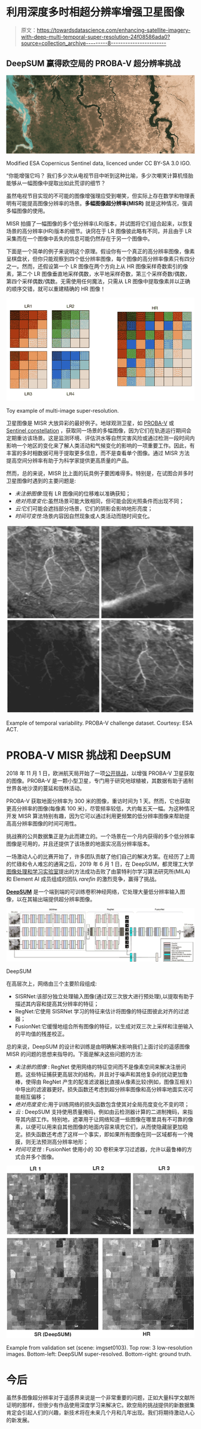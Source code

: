 # 利用深度多时相超分辨率增强卫星图像

> 原文：<https://towardsdatascience.com/enhancing-satellite-imagery-with-deep-multi-temporal-super-resolution-24f08586ada0?source=collection_archive---------8----------------------->

## DeepSUM 赢得欧空局的 PROBA-V 超分辨率挑战

![](img/3fbb2a2cdb13581e3fea8fb903177b3c.png)

Modified ESA Copernicus Sentinel data, licenced under CC BY-SA 3.0 IGO.

“你能增强它吗？
我们多少次从电视节目中听到这种比喻，多少次嘲笑计算机怪胎能够从一幅图像中提取出如此荒谬的细节？

虽然电视节目实现的不可能的图像增强理应受到嘲笑，但实际上存在数学和物理表明有可能提高图像分辨率的场景。**多幅图像超分辨率(MISR)** 就是这种情况，强调多幅图像的使用。

MISR 拍摄了一幅图像的多个低分辨率(LR)版本，并试图将它们组合起来，以恢复场景的高分辨率(HR)版本的细节。诀窍在于 LR 图像彼此略有不同，并且由于 LR 采集而在一个图像中丢失的信息可能仍然存在于另一个图像中。

下面是一个简单的例子来说明这个原理。假设你有一个真正的高分辨率图像，像素呈棋盘状，但你只能观察到四个低分辨率图像，每个图像的高分辨率像素只有四分之一。然而，还假设第一个 LR 图像在两个方向上从 HR 图像采样奇数索引的像素，第二个 LR 图像垂直地采样偶数，水平地采样奇数，第三个采样奇数/偶数，第四个采样偶数/偶数。无需使用任何魔法，只需从 LR 图像中提取像素并以正确的顺序交错，就可以重建精确的 HR 图像！

![](img/804f2355df1e982a79825cf5175774f0.png)

Toy example of multi-image super-resolution.

卫星图像是 MISR 大放异彩的最好例子。地球观测卫星，如 [PROBA-V](https://www.esa.int/Our_Activities/Observing_the_Earth/Proba-V/About_Proba-V) 或 [Sentinel constellation](https://www.esa.int/Our_Activities/Observing_the_Earth/Copernicus/Overview4) ，获取同一场景的多幅图像，因为它们在轨道运行期间会定期重访该场景。这是监测环境、评估洪水等自然灾害风险或通过检测一段时间内影响一个地区的变化来了解人类活动和气候变化的影响的一项重要工作。因此，有丰富的多时相数据可用于提取更多信息，而不是查看单个图像。通过 MISR 方法提高空间分辨率有助于为科学家提供更高质量的产品。

然而，总的来说，MISR 比上面的玩具例子要困难得多。特别是，在试图合并多时卫星图像时遇到的主要问题是:

*   *未注册图像*:现有 LR 图像间的位移难以准确获知；
*   *绝对亮度变化*:虽然场景可能大致相同，但可能会因光照条件而出现不同；
*   *云*:它们可能会遮挡部分场景，它们的阴影会影响地形亮度；
*   *时间可变性*:场景内容因自然现象或人类活动而随时间变化。

![](img/dd9c8adf20a0b3bf0d9b23cbe967c5a2.png)

Example of temporal variability. PROBA-V challenge dataset. Courtesy: ESA ACT.

# PROBA-V MISR 挑战和 DeepSUM

2018 年 11 月 1 日，欧洲航天局开始了一项[公开挑战](https://kelvins.esa.int/proba-v-super-resolution/)，以增强 PROBA-V 卫星获取的图像。PROBA-V 是一颗小型卫星，专门用于研究地球植被，其数据有助于遏制世界各地沙漠的蔓延和毁林活动。

PROBA-V 获取地面分辨率为 300 米的图像，重访时间为 1 天。然而，它也获取更高分辨率的图像(每像素 100 米)，尽管频率较低，大约每五天一幅。为这种情况开发 MISR 算法特别有趣，因为它可以通过利用更频繁的低分辨率图像来帮助提高高分辨率图像的时间可用性。

挑战赛的公共数据集正是为此而建立的。一个场景在一个月内获得的多个低分辨率图像是可用的，并且还提供了该场景的地面实况高分辨率版本。

一场激动人心的比赛开始了，许多团队贡献了他们自己的解决方案。在经历了上周的忙碌和令人难忘的通宵之后，2019 年 6 月 1 日，在 DeepSUM，都灵理工大学[图像处理和学习实验室](https://ipl.polito.it/)提出的方法成功击败了由蒙特利尔学习算法研究所(MILA)和 Element AI 成员组成的团队 *rarefin* 的激烈竞争，赢得了挑战。

[**DeepSUM**](https://arxiv.org/abs/1907.06490) 是一个端到端的可训练卷积神经网络，它处理大量低分辨率输入图像，以在其输出端提供超分辨率图像。

![](img/6ac56041e2178ee46d2bcb68c49f0496.png)

DeepSUM

在高层次上，网络由三个主要阶段组成:

*   SISRNet:该部分独立处理输入图像(通过双三次放大进行预处理),以提取有助于描述其内容和提高其分辨率的特征；
*   RegNet:它使用 SISRNet 学习的特征来估计将图像的特征图彼此对齐的过滤器；
*   FusionNet:它缓慢地组合所有图像的特征，以生成对双三次上采样和注册输入的平均值的残差校正。

总的来说，DeepSUM 的设计和训练是由明确解决影响我们上面讨论的遥感图像 MISR 的问题的思想来指导的。下面是解决这些问题的方法:

*   *未注册的图像* : RegNet 使用网络的特征空间而不是像素空间来解决注册问题。这些特征捕获更高层次的结构，并且对于噪声和其他复杂的扰动更加鲁棒，使得由 RegNet 产生的配准滤波器比直接从像素比较(例如，图像互相关)中导出的滤波器更好。损失函数还考虑到超分辨率图像和高分辨率地面实况可能相互偏移；
*   *绝对亮度变化*:用于训练网络的损失函数包含使其对全局亮度变化不变的项；
*   *云* : DeepSUM 支持使用质量掩码，例如由云检测器计算的二进制掩码，来指导其内部工作。特别地，遮罩用于让网络知道一些图像在哪里具有不可靠的像素，以便可以用来自其他图像的地面内容来填充它们，从而使隐藏层更加稳定。损失函数还考虑了这样一个事实，即如果所有图像在同一区域都有一个掩膜，则无法预测高分辨率地形；
*   *时间可变性* : FusionNet 使用小的 3D 卷积来学习过滤器，允许以最鲁棒的方式合并多个图像。

![](img/9eb9dc111600905299c988c6d4f35a03.png)

Example from validation set (scene: imgset0103). Top row: 3 low-resolution images. Bottom-left: DeepSUM super-resolved. Bottom-right: ground truth.

# 今后

虽然多图像超分辨率对于遥感界来说是一个非常重要的问题，正如大量科学文献所证明的那样，但很少有作品使用深度学习来解决它。欧空局的挑战提供的新数据集肯定会引起人们的兴趣，新技术将在未来几个月和几年出现。我们将期待激动人心的新发展。